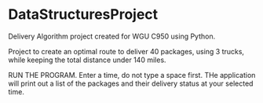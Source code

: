 # DataStructuresProject
Delivery Algorithm project created for WGU C950 using Python.

Project to create an optimal route to deliver 40 packages, using 3 trucks, while keeping the total distance under 140 miles. 

RUN THE PROGRAM. Enter a time, do not type a space first. THe application will print out a list of the packages and their delivery status at your selected time. 
